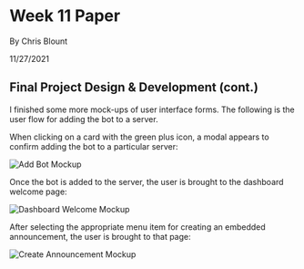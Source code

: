 # Week 11 Paper

By Chris Blount

11/27/2021

## Final Project Design & Development (cont.)

I finished some more mock-ups of user interface forms. The following is the user flow for adding the bot to a server.

When clicking on a card with the green plus icon, a modal appears to confirm adding the bot to a particular server: 

![Add Bot Mockup](https://bubbzdotdev.github.io/CIT-225-Papers/images/wk_11_add_bot.PNG)

Once the bot is added to the server, the user is brought to the dashboard welcome page:

![Dashboard Welcome Mockup](https://bubbzdotdev.github.io/CIT-225-Papers/images/wk_11_dashboard_welcome.PNG)

After selecting the appropriate menu item for creating an embedded announcement, the user is brought to that page:

![Create Announcement Mockup](https://bubbzdotdev.github.io/CIT-225-Papers/images/wk_11_create_announcement.PNG)